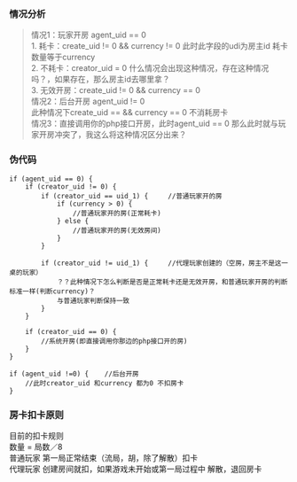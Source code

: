 ### 情况分析
> 情况1：玩家开房 agent_uid == 0   
    1. 耗卡：create_uid != 0  && currency != 0 此时此字段的udi为房主id 耗卡数量等于currency  
    2. 不耗卡：creator_uid = 0	什么情况会出现这种情况，存在这种情况吗？，如果存在，那么房主id去哪里拿？  
  	3. 无效开房：create_uid != 0 && currency == 0    
情况2：后台开房 agent_uid != 0  
  	此种情况下create_uid == && currency == 0  不消耗房卡  
情况3：直接调用你的php接口开房，此时agent_uid == 0 那么此时就与玩家开房冲突了，我这么将这种情况区分出来？

### 伪代码
```
if (agent_uid == 0) {
	if (creator_uid != 0) {
		if (creator_uid == uid_1) {		//普通玩家开的房
			if (currency > 0) {			
				//普通玩家开的房(正常耗卡)
			} else {					
				//普通玩家开的房(无效房间)
			}
		}

		if (creator_uid != uid_1) {		//代理玩家创建的（空房，房主不是这一桌的玩家）
			？？此种情况下怎么判断是否是正常耗卡还是无效开房，和普通玩家开房的判断标准一样(判断currency)？
			与普通玩家判断保持一致
		}
	} 

	if (creator_uid == 0) {
		//系统开房(即直接调用你那边的php接口开的房)
	}		
}

if (agent_uid !=0) {	//后台开房
	//此时creator_uid 和currency 都为0 不扣房卡
}
```

### 房卡扣卡原则
目前的扣卡规则  
数量 = 局数／8  
普通玩家 第一局正常结束（流局，胡，除了解散）扣卡  
代理玩家 创建房间就扣，如果游戏未开始或第一局过程中 解散，退回房卡